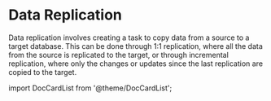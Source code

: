 # Data Replication

Data replication involves creating a task to copy data from a source to a target database. This can be done through 1:1 replication, where all the data from the source is replicated to the target, or through incremental replication, where only the changes or updates since the last replication are copied to the target.

import DocCardList from '@theme/DocCardList';

<DocCardList />